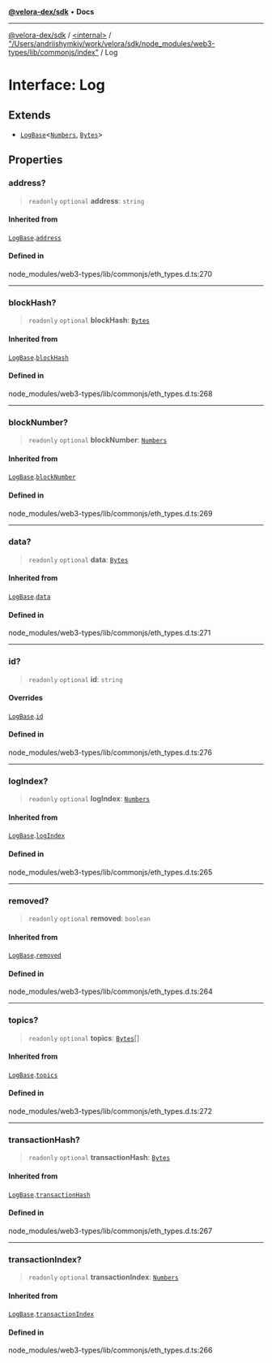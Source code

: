 [**@velora-dex/sdk**](../../../../README.md) • **Docs**

***

[@velora-dex/sdk](../../../../globals.md) / [\<internal\>](../../../README.md) / ["/Users/andriishymkiv/work/velora/sdk/node\_modules/web3-types/lib/commonjs/index"](../README.md) / Log

# Interface: Log

## Extends

- [`LogBase`](LogBase.md)\<[`Numbers`](../../../type-aliases/Numbers.md), [`Bytes`](../../../type-aliases/Bytes.md)\>

## Properties

### address?

> `readonly` `optional` **address**: `string`

#### Inherited from

[`LogBase`](LogBase.md).[`address`](LogBase.md#address)

#### Defined in

node\_modules/web3-types/lib/commonjs/eth\_types.d.ts:270

***

### blockHash?

> `readonly` `optional` **blockHash**: [`Bytes`](../../../type-aliases/Bytes.md)

#### Inherited from

[`LogBase`](LogBase.md).[`blockHash`](LogBase.md#blockhash)

#### Defined in

node\_modules/web3-types/lib/commonjs/eth\_types.d.ts:268

***

### blockNumber?

> `readonly` `optional` **blockNumber**: [`Numbers`](../../../type-aliases/Numbers.md)

#### Inherited from

[`LogBase`](LogBase.md).[`blockNumber`](LogBase.md#blocknumber)

#### Defined in

node\_modules/web3-types/lib/commonjs/eth\_types.d.ts:269

***

### data?

> `readonly` `optional` **data**: [`Bytes`](../../../type-aliases/Bytes.md)

#### Inherited from

[`LogBase`](LogBase.md).[`data`](LogBase.md#data)

#### Defined in

node\_modules/web3-types/lib/commonjs/eth\_types.d.ts:271

***

### id?

> `readonly` `optional` **id**: `string`

#### Overrides

[`LogBase`](LogBase.md).[`id`](LogBase.md#id)

#### Defined in

node\_modules/web3-types/lib/commonjs/eth\_types.d.ts:276

***

### logIndex?

> `readonly` `optional` **logIndex**: [`Numbers`](../../../type-aliases/Numbers.md)

#### Inherited from

[`LogBase`](LogBase.md).[`logIndex`](LogBase.md#logindex)

#### Defined in

node\_modules/web3-types/lib/commonjs/eth\_types.d.ts:265

***

### removed?

> `readonly` `optional` **removed**: `boolean`

#### Inherited from

[`LogBase`](LogBase.md).[`removed`](LogBase.md#removed)

#### Defined in

node\_modules/web3-types/lib/commonjs/eth\_types.d.ts:264

***

### topics?

> `readonly` `optional` **topics**: [`Bytes`](../../../type-aliases/Bytes.md)[]

#### Inherited from

[`LogBase`](LogBase.md).[`topics`](LogBase.md#topics)

#### Defined in

node\_modules/web3-types/lib/commonjs/eth\_types.d.ts:272

***

### transactionHash?

> `readonly` `optional` **transactionHash**: [`Bytes`](../../../type-aliases/Bytes.md)

#### Inherited from

[`LogBase`](LogBase.md).[`transactionHash`](LogBase.md#transactionhash)

#### Defined in

node\_modules/web3-types/lib/commonjs/eth\_types.d.ts:267

***

### transactionIndex?

> `readonly` `optional` **transactionIndex**: [`Numbers`](../../../type-aliases/Numbers.md)

#### Inherited from

[`LogBase`](LogBase.md).[`transactionIndex`](LogBase.md#transactionindex)

#### Defined in

node\_modules/web3-types/lib/commonjs/eth\_types.d.ts:266
